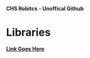 <strong>CHS Robitcs - Unoffical Github </strong>
<br>
<h1><strong>Libraries</strong></h1>
<a href=""><strong>Link Goes Here</strong></a>